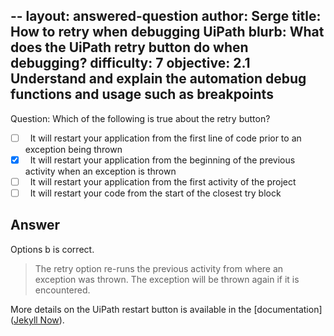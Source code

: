 --
layout: answered-question
author: Serge
title: How to retry when debugging UiPath
blurb: What does the UiPath retry button do when debugging?
difficulty: 7
objective: 2.1 Understand and explain the automation debug functions and usage such as breakpoints
---

Question: Which of the following is true about the retry button?

- [ ] &nbsp;  It will restart your application from the first line of code prior to an exception being thrown
- [x] &nbsp;  It will restart your application from the beginning of the previous activity when an exception is thrown
- [ ] &nbsp;  It will restart your application from the first activity of the project
- [ ] &nbsp;  It will restart your code from the start of the closest try block

## Answer

Options b is correct.

> The retry option re-runs the previous activity from where an exception was thrown. The exception will be thrown again if it is encountered.

More details on the UiPath restart button is available in the [documentation]([Jekyll Now](http://github.com/barryclark/jekyll-now/)).

